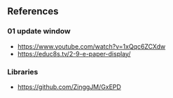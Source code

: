
## References

### 01 update window

* https://www.youtube.com/watch?v=1xQqc6ZCXdw
* https://educ8s.tv/2-9-e-paper-display/

### Libraries

* https://github.com/ZinggJM/GxEPD
